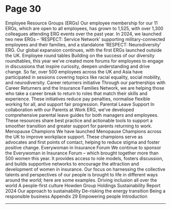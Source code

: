 # Page 30

Employee Resource 
Groups (ERGs)
Our employee membership for our 11 
ERGs, which are open to all employees, 
has grown to 1,525, with over 1,300 
colleagues attending ERG events over 
the past year. In 2024, we launched 
two new ERGs – ‘RESPECT: Service 
Network’ supporting military-connected 
employees and their families, and a 
standalone ‘RESPECT: Neurodiversity’ 
ERG. Our global expansion continues, 
with the first ERGs launched outside 
the UK.
Employee round tables
Building on the success of our diversity 
roundtables, this year we’ve created 
more forums for employees to engage in 
discussions that inspire curiosity, deepen 
understanding and drive change. So 
far, over 500 employees across the UK 
and Asia have participated in sessions 
covering topics like racial equality, social 
mobility, and neurodiversity.
Career returners initiative
Through our partnerships with Career 
Returners and the Insurance Families 
Network, we are helping those who take 
a career break to return to roles that 
match their skills and experience. These 
initiatives reduce pay penalties, normalise 
flexible working for all, and support 
fair progression.
Parental Leave Support 
In collaboration with our Parents at Work 
ERG, we’ve developed comprehensive 
parental leave guides for both managers 
and employees. These resources share 
best practice and actionable tools to 
support a smoother transition and 
greater support for parents returning 
to work. 
Menopause Champions
We have launched Menopause 
Champions across the UK to improve 
workplace support. These champions 
serve as advocates and first points of 
contact, helping to reduce stigma and 
foster positive change.
Everywoman in 
Insurance Forum
We continue to sponsor the Everywoman 
in Insurance Forum – which brought 
together more than 500 women this 
year. It provides access to role models, 
fosters discussion, and builds supportive 
networks to encourage the attraction and 
development of women in insurance. 
Our focus on harnessing the collective 
talents and perspectives of our people is 
brought to life in different ways around 
the world; here are some examples.
Driving inclusion all over the world 
A people-first culture
Howden Group Holdings
Sustainability Report 2024
Our approach to sustainability
De-risking the energy transition
Being a responsible business
Appendix
29
Empowering people 
Introduction


---